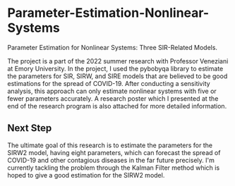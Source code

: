# Parameter-Estimation-Nonlinear-Systems
Parameter Estimation for Nonlinear Systems: Three SIR-Related Models.


The project is a part of the 2022 summer research with Professor Veneziani at Emory University. In the project, I used the pybobyqa library to estimate the parameters for SIR, SIRW, and SIRE models that are believed to be good estimations for the spread of COVID-19. After conducting a sensitivity analysis, this approach can only estimate nonlinear systems with five or fewer parameters accurately. A research poster which I presented at the end of the research program is also attached for more detailed information.
## Next Step
The ultimate goal of this research is to estimate the parameters for the SIRW2 model, having eight parameters, which can forecast the spread of COVID-19 and other contagious diseases in the far future precisely. I'm currently tackling the problem through the Kalman Filter method which is hoped to give a good estimation for the SIRW2 model.  
